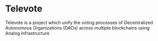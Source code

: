 # Televote
Televote is a project which unify the voting processes of Decentralized Autonomous Organizations (DAOs) across multiple blockchains using Analog infrastructure
